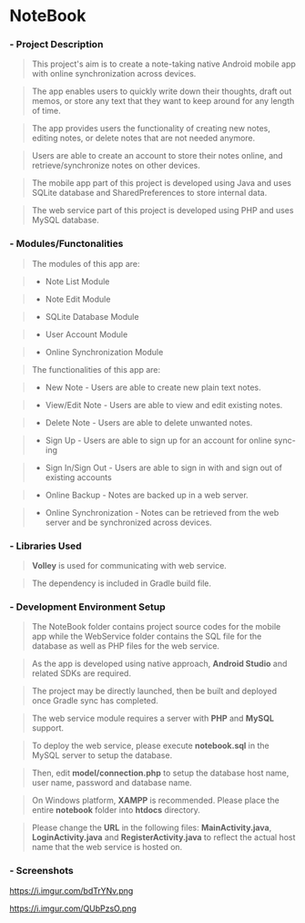 # NoteBook

### - **Project Description**

> This project's aim is to create a note-taking native Android mobile app with online synchronization across devices.

> The app enables users to quickly write down their thoughts, draft out memos, or store any text that they want to keep around for any length of time. 

> The app provides users the functionality of creating new notes, editing notes, or delete notes that are not needed anymore.

> Users are able to create an account to store their notes online, and retrieve/synchronize notes on other devices. 

> The mobile app part of this project is developed using Java and uses SQLite database and SharedPreferences to store internal data.

> The web service part of this project is developed using PHP and uses MySQL database.

### - **Modules/Functonalities**

> The modules of this app are:

> - Note List Module

> - Note Edit Module

> - SQLite Database Module

> - User Account Module

> - Online Synchronization Module

> The functionalities of this app are: 

> - New Note - Users are able to create new plain text notes.

> - View/Edit Note - Users are able to view and edit existing notes.

> - Delete Note - Users are able to delete unwanted notes.

> - Sign Up - Users are able to sign up for an account for online sync-ing

> - Sign In/Sign Out - Users are able to sign in with and sign out of existing accounts

> - Online Backup - Notes are backed up in a web server.

> - Online Synchronization - Notes can be retrieved from the web server and be synchronized across devices.

### - **Libraries Used**

> **Volley** is used for communicating with web service. 

> The dependency is included in Gradle build file.

### - **Development Environment Setup**

> The NoteBook folder contains project source codes for the mobile app while the WebService folder contains the SQL file for the database as well as PHP files for the web service. 

> As the app is developed using native approach, **Android Studio** and related SDKs are required.

> The project may be directly launched, then be built and deployed once Gradle sync has completed.

> The web service module requires a server with **PHP** and **MySQL** support.

> To deploy the web service, please execute **notebook.sql** in the MySQL server to setup the database.

> Then, edit **model/connection.php** to setup the database host name, user name, password and database name.

> On Windows platform, **XAMPP** is recommended. Please place the entire **notebook** folder into **htdocs** directory.

> Please change the **URL** in the following files: **MainActivity.java**, **LoginActivity.java** and **RegisterActivity.java** to reflect the actual host name that the web service is hosted on.

### - **Screenshots**

https://i.imgur.com/bdTrYNv.png

https://i.imgur.com/QUbPzsO.png
